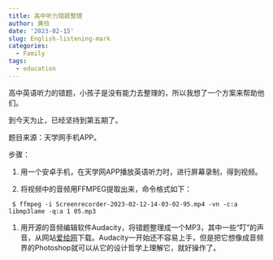 ```yaml
---
title: 高中听力错题整理
author: 黄俭
date: '2023-02-15'
slug: English-listening-mark
categories:
  - Family
tags:
  - education
---
```


高中英语听力的错题，小孩子是没有能力去整理的，所以我想了一个方案来帮助他们。

到今天为止，已经坚持到第五期了。

题目来源：天学网手机APP。

步骤：

1. 用一个安卓手机，在天学网APP播放英语听力时，进行屏幕录制，得到视频。

1. 将视频中的音频用FFMPEG提取出来，命令格式如下：

```shell
 $ ffmpeg -i Screenrecorder-2023-02-12-14-03-02-95.mp4 -vn -c:a libmp3lame -q:a 1 05.mp3
```

1. 用开源的音频编辑软件Audacity，将错题整理成一个MP3，其中一些“叮”的声音，从网站[爱给网](https://www.aigei.com)下载。Audacity一开始还不容易上手，但是把它想像成音频界的Photoshop就可以从它的设计哲学上理解它，就好操作了。